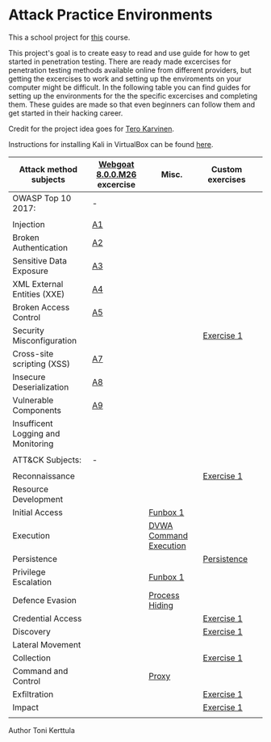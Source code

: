 # Attack Practice Environments

This a school project for [this](https://terokarvinen.com/2021/your-project-infrastructure-project-pro4tf023-3007/) course.

This project's goal is to create easy to read and use guide for how to get started in penetration testing. There are ready made excercises for penetration testing methods available online from different providers, but getting the excercises to work and setting up the enviroments on your computer might be difficult. In the following table you can find guides for setting up the environments for the the specific excercises and completing them. These guides are made so that even beginners can follow them and get started in their hacking career.

Credit for the project idea goes for [Tero Karvinen](https://terokarvinen.com/).

Instructions for installing Kali in VirtualBox can be found [here](https://github.com/tonikerttula/APE/blob/main/installs/Kali.md).

|Attack method subjects   	|[Webgoat 8.0.0.M26](https://github.com/tonikerttula/APE/blob/main/installs/webgoat.md) excercise   	|Misc.   	|Custom exercises   	|   	|
|---	|---	|---	|---	|---	|
|OWASP Top 10 2017:   	| -  	|   	|   	|   	|
|   	|   	|   	|   	|   	|
|Injection   	|[A1](https://github.com/tonikerttula/APE/blob/main/exercises/A1.md)   	|   	|   	|   	|
|Broken Authentication   	|[A2](https://github.com/tonikerttula/APE/blob/main/exercises/A2.md)   	|   	|   	|   	|
|Sensitive Data Exposure   	|[A3](https://github.com/tonikerttula/APE/blob/main/exercises/A3.md)   	|   	|   	|   	|
|XML External Entities (XXE)   	|[A4](https://github.com/tonikerttula/APE/blob/main/exercises/A4.md)   	|   	|   	|   	|
|Broken Access Control   	|[A5](https://github.com/tonikerttula/APE/blob/main/exercises/A5.md)   	|   	|   	|   	|
|Security Misconfiguration   	|   	|   	|[Exercise 1](https://github.com/tonikerttula/APE/blob/main/exercises/metasploitable1.md)   	|   	|
|Cross-site scripting (XSS)   	|[A7](https://github.com/tonikerttula/APE/blob/main/exercises/A7.md)   	|   	|   	|   	|
|Insecure Deserialization   	|[A8](https://github.com/tonikerttula/APE/blob/main/exercises/A8.md)   	|   	|   	|   	|
|Vulnerable Components   	|[A9](https://github.com/tonikerttula/APE/blob/main/exercises/A9.md)   	|   	|   	|   	|
|Insufficent Logging and Monitoring   	|   	|   	|   	|   	|
|   	|   	|   	|   	|   	|
|ATT&CK Subjects:   	| -  	|   	|   	|   	|
|   	|   	|   	|   	|   	|
|Reconnaissance   	|   	|   	|[Exercise 1](https://github.com/tonikerttula/APE/blob/main/exercises/metasploitable1.md)   	|   	|
|Resource Development   	|   	|   	|   	|   	|
|Initial Access   	|   	|[Funbox 1](https://github.com/tonikerttula/APE/blob/main/exercises/funbox1.md)   	|   	|   	|
|Execution   	|   	|[DVWA Command Execution](https://github.com/tonikerttula/APE/blob/main/exercises/dvwa.md)    	|   	|   	|
|Persistence   	|   	|   	|[Persistence](https://github.com/tonikerttula/APE/blob/main/exercises/persistence.md)   	|   	|
|Privilege Escalation   	|   	|[Funbox 1](https://github.com/tonikerttula/APE/blob/main/exercises/funbox1.md)   	|   	|   	|
|Defence Evasion   	|   	|[Process Hiding](https://github.com/tonikerttula/APE/blob/main/exercises/processhiding.md)   	|   	|   	|
|Credential Access   	|   	|   	|[Exercise 1](https://github.com/tonikerttula/APE/blob/main/exercises/metasploitable1.md)   	|   	|
|Discovery   	|   	|   	|[Exercise 1](https://github.com/tonikerttula/APE/blob/main/exercises/metasploitable1.md)      	|   	|
|Lateral Movement   	|   	|   	|   	|   	|
|Collection   	|   	|   	|[Exercise 1](https://github.com/tonikerttula/APE/blob/main/exercises/metasploitable1.md)   	|   	|
|Command and Control   	|   	|[Proxy](https://github.com/tonikerttula/APE/blob/main/exercises/proxy.md)   	|   	|   	|
|Exfiltration   	|   	|   	|[Exercise 1](https://github.com/tonikerttula/APE/blob/main/exercises/metasploitable1.md)   	|   	|
|Impact   	|   	|   	|[Exercise 1](https://github.com/tonikerttula/APE/blob/main/exercises/metasploitable1.md)   	|   	|
|   	|   	|   	|   	|   	|

Author Toni Kerttula
